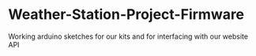# Weather-Station-Project-Firmware
Working arduino sketches for our kits and for interfacing with our website API
